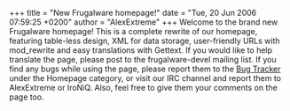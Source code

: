 +++
title = "New Frugalware homepage!"
date = "Tue, 20 Jun 2006 07:59:25 +0200"
author = "AlexExtreme"
+++
Welcome to the brand new Frugalware homepage! This is a complete rewrite of our homepage, featuring table-less design, XML for data storage, user-friendly URLs with mod\_rewrite and easy translations with Gettext. If you would like to help translate the page, please post to the frugalware-devel mailing list. If you find any bugs while using the page, please report them to the [Bug Tracker](http://bugs.frugalware.org) under the Homepage category, or visit our IRC channel and report them to AlexExtreme or IroNiQ. Also, feel free to give them your comments on the page too.  

  
